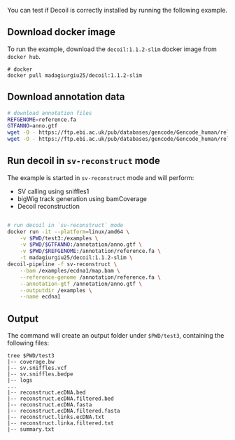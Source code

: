 
You can test if Decoil is correctly installed by running the following example. 

## Download docker image

To run the example, download the `decoil:1.1.2-slim` docker image from `docker hub`.

```
# docker
docker pull madagiurgiu25/decoil:1.1.2-slim
```

## Download annotation data

```bash
# download annotation files
REFGENOME=reference.fa
GTFANNO=anno.gtf
wget -O - https://ftp.ebi.ac.uk/pub/databases/gencode/Gencode_human/release_44/GRCh38.primary_assembly.genome.fa.gz | gunzip -c > $REFGENOME
wget -O - https://ftp.ebi.ac.uk/pub/databases/gencode/Gencode_human/release_44/gencode.v44.primary_assembly.basic.annotation.gtf.gz | gunzip -c > $GTFANNO
```


## Run decoil in `sv-reconstruct` mode

The example is started in `sv-reconstruct` mode and will perform:
- SV calling using sniffles1
- bigWig track generation using bamCoverage
- Decoil reconstruction

```bash

# run decoil in `sv-reconstruct` mode
docker run -it --platform=linux/amd64 \
    -v $PWD/test3:/examples \
    -v $PWD/$GTFANNO:/annotation/anno.gtf \
    -v $PWD/$REFGENOME:/annotation/reference.fa \
    -t madagiurgiu25/decoil:1.1.2-slim \
decoil-pipeline -f sv-reconstruct \
    --bam /examples/ecdna1/map.bam \
    --reference-genome /annotation/reference.fa \
    --annotation-gtf /annotation/anno.gtf \
    --outputdir /examples \
    --name ecdna1
```

## Output

The command will create an output folder under `$PWD/test3`, containing the following files:

```commandline
tree $PWD/test3
|-- coverage.bw
|-- sv.sniffles.vcf
|-- sv.sniffles.bedpe
|-- logs
...
|-- reconstruct.ecDNA.bed
|-- reconstruct.ecDNA.filtered.bed
|-- reconstruct.ecDNA.fasta
|-- reconstruct.ecDNA.filtered.fasta
|-- reconstruct.links.ecDNA.txt
|-- reconstruct.linka.filtered.txt
|-- summary.txt
```